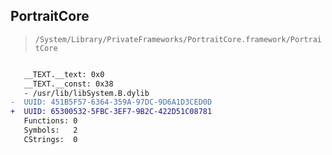 ## PortraitCore

> `/System/Library/PrivateFrameworks/PortraitCore.framework/PortraitCore`

```diff

   __TEXT.__text: 0x0
   __TEXT.__const: 0x38
   - /usr/lib/libSystem.B.dylib
-  UUID: 451B5F57-6364-359A-97DC-9D6A1D3CED0D
+  UUID: 65300532-5FBC-3EF7-9B2C-422D51C08781
   Functions: 0
   Symbols:   2
   CStrings:  0

```
